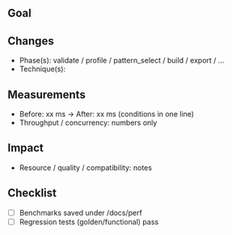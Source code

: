 ## Goal
<!-- e.g., Meet P80 < 10s, concurrency 100 -->

## Changes
- Phase(s): validate / profile / pattern_select / build / export / …
- Technique(s): <!-- e.g., deterministic sampling, vl-convert switch, worker tuning -->

## Measurements
- Before: xx ms → After: xx ms (conditions in one line)
- Throughput / concurrency: numbers only

## Impact
- Resource / quality / compatibility: notes

## Checklist
- [ ] Benchmarks saved under /docs/perf
- [ ] Regression tests (golden/functional) pass
